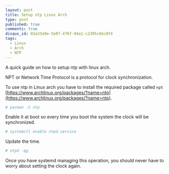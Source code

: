 ```yaml
---
layout: post
title: Setup ntp Linux Arch
type: post
published: true
comments: true
disqus_id: 03a33a9e-5e0f-476f-94a1-c2395c6bc0f4
tags:
  - Linux
  - Arch
  - NTP
---
```

A quick guide on how to setup ntp with linux arch.

<!--more-->

NPT or Network Time Protocol is a protocol for clock synchronization.

To use ntp in Linux arch you have to install the required package called `npt` [https://www.archlinux.org/packages/?name=ntp](https://www.archlinux.org/packages/?name=ntp).

```sh
# pacman -S ntp
```

Enable it at boot so every time you boot the system the clock will be synchronized.

```sh
# systemctl enable ntpd.service
```

Update the time.

```sh
# ntpd -qg
```

Once you have systemd managing this operation, you should never have to worry about setting the clock again.
